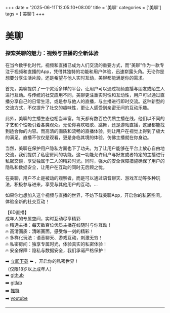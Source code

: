 +++
date = '2025-06-11T12:05:10+08:00'
title = '美聊'
categories = ['美聊']
tags = ['美聊']
+++

# 美聊

### 探索美聊的魅力：视频与直播的全新体验

在当今数字化时代，视频和直播已成为人们交流的重要方式，而“美聊”作为一款专注于视频和直播的App，凭借其独特的功能和用户体验，迅速崭露头角。无论你是想要分享生活片段，还是希望与他人实时互动，美聊都能满足你的需求。

首先，美聊提供了一个灵活多样的平台，让用户可以通过视频直播与朋友或陌生人进行互动。与传统的社交应用不同，美聊更注重实时性和互动性，用户可以通过直播分享自己的日常生活，或是参与他人的直播，与主播进行即时交流。这种新型的交流方式，不仅提升了社交的趣味性，更让人感受到亲密无间的互动乐趣。

此外，美聊的主播生态也相当丰富。每天都有数百位优质主播在线，他们以不同的才艺和个性吸引着各类观众。无论你喜欢唱歌、跳舞，还是游戏直播，这里都能找到适合你的内容。而高清的画质和流畅的直播体验，则让用户在视觉上得到了极大的满足。直播不仅仅是观看，更是身临其境的体验，仿佛主播就在你身边。

当然，美聊在保护用户隐私方面也下了功夫。为了让用户能够在平台上放心自由地交流，我们提供了私密房间的功能。这一功能允许用户与好友或者特定的主播进行私密交谈，享受独属于二人的精彩时光。同时，强大的安全保障措施确保了用户的隐私和数据安全，让用户在互动的同时无后顾之忧。

在美聊，用户不止是被动的观察者，而是可以通过语音聊天、游戏互动等多种玩法，积极参与进来，享受与其他用户的互动。...

如果你也想加入这个视频与直播的世界，不妨下载美聊App，开启你的私密空间，体验全新的社交互动！

【6D直播】  
成年人的专属空间，实时互动尽享精彩  
🔥 精选主播：每天数百位优质主播在线随时与你互动！  
🔥 高清画质：清晰画面，感受每一刻的精彩！  
🔥 多样化玩法：语音聊天、游戏互动，刺激无穷！  
🔥 私密房间：独享专属时光，体验真实的私密体验！  
🔥 安全保障：隐私与数据安全，我们承诺严格保护！  

➡️ [立即下载](https://down123.s3.ap-east-1.amazonaws.com/down/down.html?channelCode=blog) ⬅️ ，开启你的私密世界！  
（仅限18岁以上成年人）  
➡️ [github](https://aldult-live.github.io/)  
➡️ [gitlab](https://seo-09598d.gitlab.io/)  
➡️ [推特](https://x.com/wegame33)  
➡️ [youtube](https://www.youtube.com/@6Dlive)  

---

